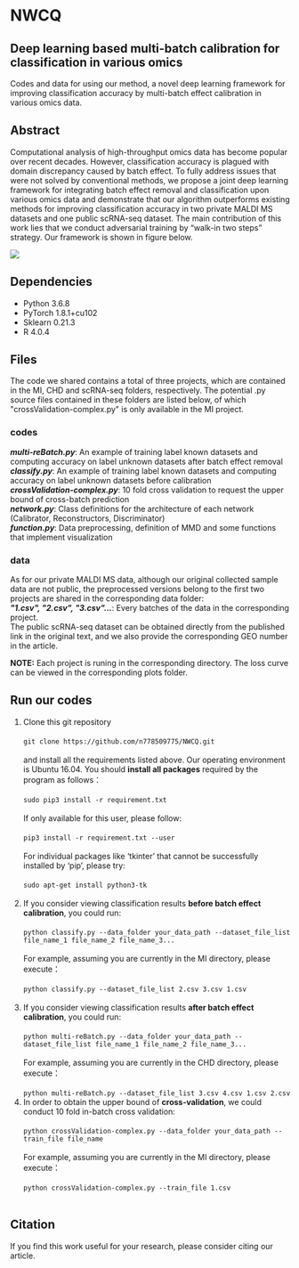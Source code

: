 # NWCQ
## Deep learning based multi-batch calibration for classification in various omics

Codes and data for using our method, a novel deep learning framework for improving classification accuracy by multi-batch effect calibration in various omics data.

## Abstract
Computational analysis of high-throughput omics data has become popular over recent decades. However, classification accuracy is plagued with domain discrepancy caused by batch effect. To fully address issues that were not solved by conventional methods, we propose a joint deep learning framework for integrating batch effect removal and classification upon various omics data and demonstrate that our algorithm outperforms existing methods for improving classification accuracy in two private MALDI MS datasets and one public scRNA-seq dataset. The main contribution of this work lies that we conduct adversarial training by “walk-in two steps” strategy. Our framework is shown in figure below.<br />

![](illustration/network.png)

## Dependencies
- Python 3.6.8<br />
- PyTorch 1.8.1+cu102 <br />
- Sklearn 0.21.3<br />
- R 4.0.4<br />

## Files
The code we shared contains a total of three projects, which are contained in the MI, CHD and scRNA-seq folders, respectively. The potential .py source files contained in these folders are listed below, of which "crossValidation-complex.py" is only available in the MI project.
### codes
***multi-reBatch.py***: An example of training label known datasets and computing accuracy on label unknown datasets after batch effect removal<br />
***classify.py***: An example of training label known datasets and computing accuracy on label unknown datasets before calibration<br />
***crossValidation-complex.py***: 10 fold cross validation to request the upper bound of cross-batch prediction<br />
***network.py***: Class definitions for the architecture of each network (Calibrator, Reconstructors, Discriminator)<br />
***function.py***: Data preprocessing, definition of MMD and some functions that implement visualization<br />

### data
As for our private MALDI MS data, although our original collected sample data are not public, the preprocessed versions belong to the first two projects are shared in the corresponding data folder:<br />
   ***"1.csv", "2.csv", "3.csv"...***: Every batches of the data in the corresponding project.<br />
The public scRNA-seq dataset can be obtained directly from the published link in the original text, and we also provide the corresponding GEO number in the article.
   
**NOTE:** Each project is runing in the corresponding directory. The loss curve can be viewed in the corresponding plots folder.<br />

## Run our codes
1. Clone this git repository<br />   
   `git clone https://github.com/n778509775/NWCQ.git`  <br />    
   and install all the requirements listed above. Our operating environment is Ubuntu 16.04. You should **install all packages** required by the program as follows：   <br />   
   `sudo pip3 install -r requirement.txt`<br />   
   If only available for this user, please follow:<br />   
   `pip3 install -r requirement.txt --user`  <br /> 
    <br />
   For individual packages like ‘tkinter’ that cannot be successfully installed by ‘pip’, please try:<br />    
   `sudo apt-get install python3-tk`  <br /> 
    <br />
2. If you consider viewing classification results **before batch effect calibration**, you could run:   <br />    
   `python classify.py --data_folder your_data_path --dataset_file_list file_name_1 file_name_2 file_name_3...` <br />    
   For example, assuming you are currently in the MI directory, please execute：<br />   
   `python classify.py --dataset_file_list 2.csv 3.csv 1.csv` <br />
   <br />
3. If you consider viewing classification results **after batch effect calibration**, you could run:   <br />      
   `python multi-reBatch.py --data_folder your_data_path --dataset_file_list file_name_1 file_name_2 file_name_3...` <br />   
   For example, assuming you are currently in the CHD directory, please execute：<br />   
   `python multi-reBatch.py --dataset_file_list 3.csv 4.csv 1.csv 2.csv`<br />     
4. In order to obtain the upper bound of **cross-validation**, we could conduct 10 fold in-batch cross validation:   <br />    
    `python crossValidation-complex.py --data_folder your_data_path --train_file file_name`  <br />    
    For example, assuming you are currently in the MI directory, please execute：<br />   
    `python crossValidation-complex.py --train_file 1.csv` <br />
    <br />

## Citation
If you find this work useful for your research, please consider citing our article.
